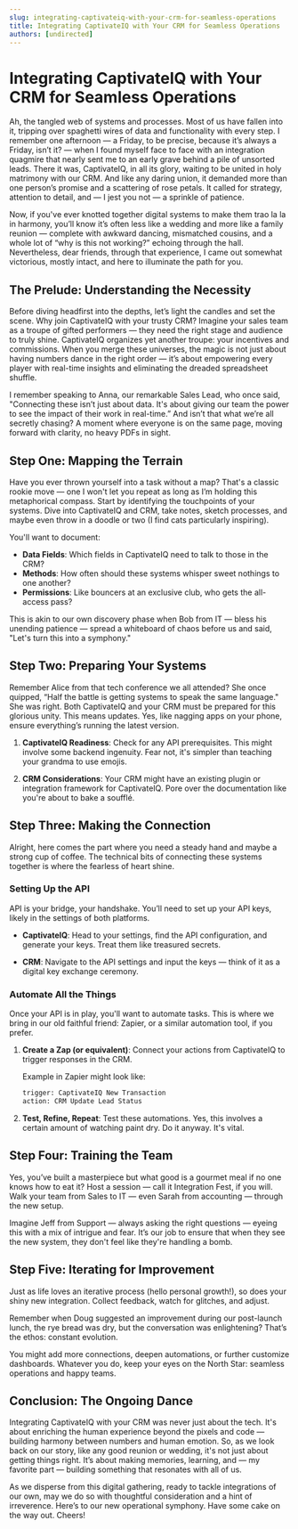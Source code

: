 ```yaml
---
slug: integrating-captivateiq-with-your-crm-for-seamless-operations
title: Integrating CaptivateIQ with Your CRM for Seamless Operations
authors: [undirected]
---
```



# Integrating CaptivateIQ with Your CRM for Seamless Operations

Ah, the tangled web of systems and processes. Most of us have fallen into it, tripping over spaghetti wires of data and functionality with every step. I remember one afternoon — a Friday, to be precise, because it’s always a Friday, isn’t it? — when I found myself face to face with an integration quagmire that nearly sent me to an early grave behind a pile of unsorted leads. There it was, CaptivateIQ, in all its glory, waiting to be united in holy matrimony with our CRM. And like any daring union, it demanded more than one person’s promise and a scattering of rose petals. It called for strategy, attention to detail, and — I jest you not — a sprinkle of patience.

Now, if you've ever knotted together digital systems to make them trao la la in harmony, you’ll know it’s often less like a wedding and more like a family reunion — complete with awkward dancing, mismatched cousins, and a whole lot of “why is this not working?” echoing through the hall. Nevertheless, dear friends, through that experience, I came out somewhat victorious, mostly intact, and here to illuminate the path for you.

## The Prelude: Understanding the Necessity

Before diving headfirst into the depths, let’s light the candles and set the scene. Why join CaptivateIQ with your trusty CRM? Imagine your sales team as a troupe of gifted performers — they need the right stage and audience to truly shine. CaptivateIQ organizes yet another troupe: your incentives and commissions. When you merge these universes, the magic is not just about having numbers dance in the right order — it’s about empowering every player with real-time insights and eliminating the dreaded spreadsheet shuffle.

I remember speaking to Anna, our remarkable Sales Lead, who once said, "Connecting these isn’t just about data. It's about giving our team the power to see the impact of their work in real-time.” And isn’t that what we’re all secretly chasing? A moment where everyone is on the same page, moving forward with clarity, no heavy PDFs in sight.

## Step One: Mapping the Terrain

Have you ever thrown yourself into a task without a map? That's a classic rookie move — one I won't let you repeat as long as I’m holding this metaphorical compass. Start by identifying the touchpoints of your systems. Dive into CaptivateIQ and CRM, take notes, sketch processes, and maybe even throw in a doodle or two (I find cats particularly inspiring).

You'll want to document:
- **Data Fields**: Which fields in CaptivateIQ need to talk to those in the CRM?
- **Methods**: How often should these systems whisper sweet nothings to one another?
- **Permissions**: Like bouncers at an exclusive club, who gets the all-access pass?

This is akin to our own discovery phase when Bob from IT — bless his unending patience — spread a whiteboard of chaos before us and said, "Let's turn this into a symphony."

## Step Two: Preparing Your Systems

Remember Alice from that tech conference we all attended? She once quipped, “Half the battle is getting systems to speak the same language." She was right. Both CaptivateIQ and your CRM must be prepared for this glorious unity. This means updates. Yes, like nagging apps on your phone, ensure everything’s running the latest version.

1. **CaptivateIQ Readiness**: Check for any API prerequisites. This might involve some backend ingenuity. Fear not, it's simpler than teaching your grandma to use emojis.
   
2. **CRM Considerations**: Your CRM might have an existing plugin or integration framework for CaptivateIQ. Pore over the documentation like you're about to bake a soufflé.

## Step Three: Making the Connection

Alright, here comes the part where you need a steady hand and maybe a strong cup of coffee. The technical bits of connecting these systems together is where the fearless of heart shine.

### Setting Up the API

API is your bridge, your handshake. You’ll need to set up your API keys, likely in the settings of both platforms.

- **CaptivateIQ**: Head to your settings, find the API configuration, and generate your keys. Treat them like treasured secrets.
  
- **CRM**: Navigate to the API settings and input the keys — think of it as a digital key exchange ceremony.

### Automate All the Things

Once your API is in play, you'll want to automate tasks. This is where we bring in our old faithful friend: Zapier, or a similar automation tool, if you prefer.

1. **Create a Zap (or equivalent)**: Connect your actions from CaptivateIQ to trigger responses in the CRM.
   
   Example in Zapier might look like:
   ```python
   trigger: CaptivateIQ New Transaction
   action: CRM Update Lead Status
   ```

2. **Test, Refine, Repeat**: Test these automations. Yes, this involves a certain amount of watching paint dry. Do it anyway. It's vital.

## Step Four: Training the Team

Yes, you’ve built a masterpiece but what good is a gourmet meal if no one knows how to eat it? Host a session — call it Integration Fest, if you will. Walk your team from Sales to IT — even Sarah from accounting — through the new setup.

Imagine Jeff from Support — always asking the right questions — eyeing this with a mix of intrigue and fear. It’s our job to ensure that when they see the new system, they don't feel like they're handling a bomb.

## Step Five: Iterating for Improvement

Just as life loves an iterative process (hello personal growth!), so does your shiny new integration. Collect feedback, watch for glitches, and adjust.

Remember when Doug suggested an improvement during our post-launch lunch, the rye bread was dry, but the conversation was enlightening? That’s the ethos: constant evolution.

You might add more connections, deepen automations, or further customize dashboards. Whatever you do, keep your eyes on the North Star: seamless operations and happy teams.

## Conclusion: The Ongoing Dance

Integrating CaptivateIQ with your CRM was never just about the tech. It's about enriching the human experience beyond the pixels and code — building harmony between numbers and human emotion. So, as we look back on our story, like any good reunion or wedding, it's not just about getting things right. It’s about making memories, learning, and — my favorite part — building something that resonates with all of us.

As we disperse from this digital gathering, ready to tackle integrations of our own, may we do so with thoughtful consideration and a hint of irreverence. Here’s to our new operational symphony. Have some cake on the way out. Cheers!